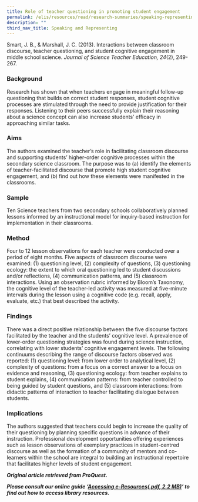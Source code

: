 ```yaml
---
title: Role of teacher questioning in promoting student engagement
permalink: /elis/resources/read/research-summaries/speaking-representing/teacher-questioning-student-engagement/
description: ""
third_nav_title: Speaking and Representing
---
```

Smart, J. B., & Marshall, J. C. (2013). Interactions between classroom discourse, teacher questioning, and student cognitive engagement in middle school science. _Journal of Science Teacher Education, 24_(2), 249-267.

### Background

Research has shown that when teachers engage in meaningful follow-up questioning that builds on correct student responses, student cognitive processes are stimulated through the need to provide justification for their responses. Listening to their peers successfully explain their reasoning about a science concept can also increase students’ efficacy in approaching similar tasks.

### Aims

The authors examined the teacher’s role in facilitating classroom discourse and supporting students’ higher-order cognitive processes within the secondary science classroom. The purpose was to (a) identify the elements of teacher-facilitated discourse that promote high student cognitive engagement, and (b) find out how these elements were manifested in the classrooms.

### Sample

Ten Science teachers from two secondary schools collaboratively planned lessons informed by an instructional model for inquiry-based instruction for implementation in their classrooms.

### Method

Four to 12 lesson observations for each teacher were conducted over a period of eight months. Five aspects of classroom discourse were examined: (1) questioning level, (2) complexity of questions, (3) questioning ecology: the extent to which oral questioning led to student discussions and/or reflections, (4) communication patterns, and (5) classroom interactions. Using an observation rubric informed by Bloom’s Taxonomy, the cognitive level of the teacher-led activity was measured at five-minute intervals during the lesson using a cognitive code (e.g. recall, apply, evaluate, etc.) that best described the activity.

### Findings

There was a direct positive relationship between the five discourse factors facilitated by the teacher and the students’ cognitive level. A prevalence of lower-order questioning strategies was found during science instruction, correlating with lower students’ cognitive engagement levels. The following continuums describing the range of discourse factors observed was reported: (1) questioning level: from lower order to analytical level, (2) complexity of questions: from a focus on a correct answer to a focus on evidence and reasoning, (3) questioning ecology: from teacher explains to student explains, (4) communication patterns: from teacher controlled to being guided by student questions, and (5) classroom interactions: from didactic patterns of interaction to teacher facilitating dialogue between students.

### Implications

The authors suggested that teachers could begin to increase the quality of their questioning by planning specific questions in advance of their instruction. Professional development opportunities offering experiences such as lesson observations of exemplary practices in student-centred discourse as well as the formation of a community of mentors and co-learners within the school are integral to building an instructional repertoire that facilitates higher levels of student engagement.


_**Original article retrieved from ProQuest.**_  

_**Please consult our online guide ‘**__**[Accessing e-Resources(.pdf, 2.2 MB)](https://academyofsingaporeteachers-moe-edu-sg-admin.cwp.sg/elis/resources/read/research-summaries/speaking-and-representing/18e45074-6b1b-4ac7-811f-1a8da16c4f81 "Accessing e-Resources")**__**’ to find out how to access library resources.**_